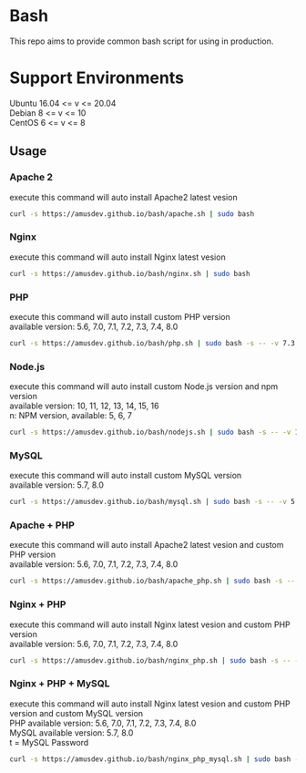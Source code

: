 # Bash
This repo aims to provide common bash script for using in production.  

# Support Environments
Ubuntu 16.04 <= v <= 20.04  
Debian 8 <= v <= 10  
CentOS 6 <= v <= 8

## Usage
### Apache 2
execute this command will auto install Apache2 latest vesion
```bash
curl -s https://amusdev.github.io/bash/apache.sh | sudo bash
```
### Nginx
execute this command will auto install Nginx latest vesion
```bash
curl -s https://amusdev.github.io/bash/nginx.sh | sudo bash
```
### PHP
execute this command will auto install custom PHP version  
available version: 5.6, 7.0, 7.1, 7.2, 7.3, 7.4, 8.0
```bash
curl -s https://amusdev.github.io/bash/php.sh | sudo bash -s -- -v 7.3
```
### Node.js
execute this command will auto install custom Node.js version and npm version  
available version: 10, 11, 12, 13, 14, 15, 16  
n: NPM version, available: 5, 6, 7
```bash
curl -s https://amusdev.github.io/bash/nodejs.sh | sudo bash -s -- -v 16 -n 7
```
### MySQL
execute this command will auto install custom MySQL version  
available version: 5.7, 8.0
```bash
curl -s https://amusdev.github.io/bash/mysql.sh | sudo bash -s -- -v 5.7 -p "P@ssw0rd"
```
### Apache + PHP
execute this command will auto install Apache2 latest vesion and custom PHP version  
available version: 5.6, 7.0, 7.1, 7.2, 7.3, 7.4, 8.0
```bash
curl -s https://amusdev.github.io/bash/apache_php.sh | sudo bash -s -- -p 7.3
```
### Nginx + PHP
execute this command will auto install Nginx latest vesion and custom PHP version  
available version: 5.6, 7.0, 7.1, 7.2, 7.3, 7.4, 8.0
```bash
curl -s https://amusdev.github.io/bash/nginx_php.sh | sudo bash -s -- -p 7.3
```
### Nginx + PHP + MySQL
execute this command will auto install Nginx latest vesion and custom PHP version and custom MySQL version  
PHP available version: 5.6, 7.0, 7.1, 7.2, 7.3, 7.4, 8.0  
MySQL available version: 5.7, 8.0  
t = MySQL Password
```bash
curl -s https://amusdev.github.io/bash/nginx_php_mysql.sh | sudo bash -s -- -p 7.3 -m 5.7 -t "P@ssw0rd"
```

